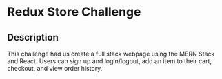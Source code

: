 # Redux Store Challenge

## Description
This challenge had us create a full stack webpage using the MERN Stack and React. Users can sign up and login/logout, add an item to their cart, checkout, and view order history.